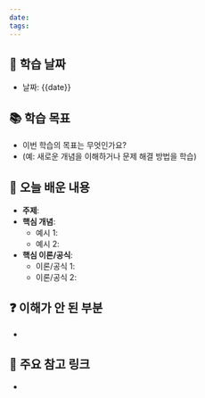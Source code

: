 ```yaml
---
date: 
tags:
---
```

## 📅 학습 날짜 
- 날짜: {{date}} 
## 📚 학습 목표 
- 이번 학습의 목표는 무엇인가요? 
- (예: 새로운 개념을 이해하거나 문제 해결 방법을 학습) 
## 📝 오늘 배운 내용 
- **주제**: 
- **핵심 개념**: 
	- 예시 1: 
	- 예시 2: 
- **핵심 이론/공식**: 
	- 이론/공식 1: 
	- 이론/공식 2: 
## ❓ 이해가 안 된 부분 
- 
## 📌 주요 참고 링크
- 